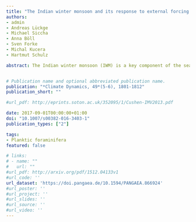 ```yaml
---
title: "The Indian winter monsoon and its response to external forcing over the last two and a half centuries"
authors:
- admin
- Andreas Lückge
- Michael Siccha
- Anna Böll
- Sven Forke
- Michal Kucera
- Hartmut Schulz

abstract: The Indian winter monsoon (IWM) is a key component of the seasonally changing monsoon system that affects the densely populated regions of South Asia. Cold winds originating in high northern latitudes provide a link of continental-scale Northern Hemisphere climate to the tropics. Western disturbances associated with the IWM play a critical role for the climate and hydrology in northern India and the western Himalaya region. It is vital to understand the mechanisms and teleconnections that influence IWM variability to better predict changes in future climate. Here we present a study of regionally calibrated winter (January) temperatures and according IWM intensities, based on a planktic foraminiferal record with biennial (2.55 years) resolution. Over the last ~250 years, IWM intensities gradually weakened, based on the long-term trend of reconstructed January temperatures. Furthermore, the results indicate that IWM is connected on interannual- to decadal time scales to climate variability of the tropical and extratropical Pacific, via El Niño Southern Oscillation and Pacific Decadal Oscillation. However, our findings suggest that this relationship appeared to begin to decouple since the beginning of the twentieth century. Cross-spectral analysis revealed that several distinct decadal-scale phases of colder climate and accordingly more intense winter monsoon centered at the years ~1800, ~1890 and ~1930 can be linked to changes of the North Atlantic Oscillation.


# Publication name and optional abbreviated publication name.
publication: "*Climate Dynamics, 49*(5-6), 1801-1812"
publication_short: ""

#url_pdf: http://eprints.soton.ac.uk/352095/1/Cushen-IMV2013.pdf

date: 2017-09-01T00:00:00+01:00
doi: "10.1007/s00382-016-3403-1"
publication_types: ["2"]

tags:
- Planktic foraminifera
featured: false

# links:
# - name: ""
#   url: ""
#url_pdf: http://arxiv.org/pdf/1512.04133v1
#url_code: ''
url_dataset: 'https://doi.pangaea.de/10.1594/PANGAEA.866924'
#url_poster: ''
#url_project: ''
#url_slides: ''
#url_source: ''
#url_video: ''
---
```

